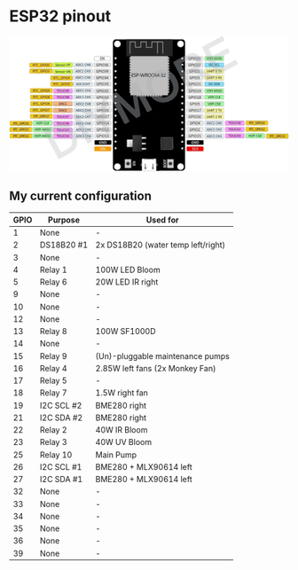 # ESP32 pinout
![ESP32](../img/esp32-pinout.jpg)

## My current configuration
| GPIO | Purpose    | Used for                           |
|------|------------|------------------------------------|
| 1    | None       | -                                  |
| 2    | DS18B20 #1 | 2x DS18B20 (water temp left/right) |
| 3    | None       | -                                  |
| 4    | Relay 1    | 100W LED Bloom                     |
| 5    | Relay 6    | 20W LED IR right                   |
| 9    | None       | -                                  |
| 10   | None       | -                                  |
| 12   | None       | -                                  |
| 13   | Relay 8    | 100W SF1000D                       |
| 14   | None       | -                                  |
| 15   | Relay 9    | (Un)-pluggable maintenance pumps   |
| 16   | Relay 4    | 2.85W left fans (2x Monkey Fan)    |
| 17   | Relay 5    | -                                  |
| 18   | Relay 7    | 1.5W right fan                     |
| 19   | I2C SCL #2 | BME280 right                       |
| 21   | I2C SDA #2 | BME280 right                       |
| 22   | Relay 2    | 40W IR Bloom                       |
| 23   | Relay 3    | 40W UV Bloom                       |
| 25   | Relay 10   | Main Pump                          |
| 26   | I2C SCL #1 | BME280 + MLX90614 left             |
| 27   | I2C SDA #1 | BME280 + MLX90614 left             |
| 32   | None       | -                                  |
| 33   | None       | -                                  |
| 34   | None       | -                                  |
| 35   | None       | -                                  |
| 36   | None       | -                                  |
| 39   | None       | -                                  |
